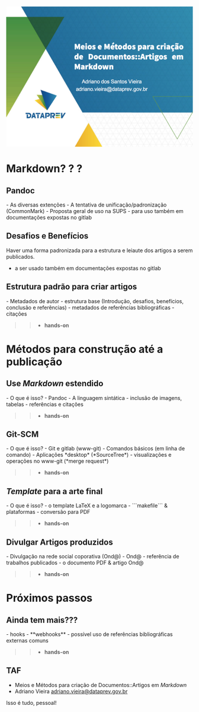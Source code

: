 ![](images/st-0x16-markdown-abertura.png)

# Markdown? ? ? 

## Pandoc 
<div class="notes">
- As diversas extenções
- A tentativa de unificação/padronização (CommonMark)
- Proposta geral de uso na SUPS
  - para uso também em documentações expostas no gitlab
</div>


## Desafios e Benefícios

<div class="notes">
Haver uma forma padronizada para a estrutura e leiaute dos artigos a serem publicados.

- a ser usado também em documentações expostas no gitlab
</div>

## Estrutura padrão para criar artigos

<div class="notes">
- Metadados de autor
- estrutura base (Introdução, desafios, benefícios, conclusão e referências)
- metadados de referências bibliográficas
- citações
</div>

>> - **hands-on**

# Métodos para construção até a publicação

## Use *Markdown* estendido

<div class="notes">
- O que é isso?
- Pandoc
- A linguagem sintática
- inclusão de imagens, tabelas
- referências e citações
</div>

>> - **hands-on**

## Git-SCM

<div class="notes">
- O que é isso?
- Git e  gitlab (www-git)
- Comandos básicos (em linha de comando)
- Aplicações *desktop* (*SourceTree*)
- visualizações e operações no www-git (*merge request*)
</div>

>> - **hands-on**

## *Template* para a arte final

<div class="notes">
- O que é isso?
- o template LaTeX e a logomarca
- ```makefile``` & plataformas
- conversão para PDF
</div>

>> - **hands-on**

## Divulgar Artigos produzidos

<div class="notes">
- Divulgação na rede social coporativa (Ond@)
- Ond@ - referência de trabalhos publicados
- o documento PDF & artigo Ond@
</div>

>> - **hands-on**

# Próximos passos

## Ainda tem mais???

<div class="notes">
- hooks
- **webhooks**
- possível uso de referências bibliográficas externas comuns
</div>

>> - **hands-on**

## TAF

- Meios e Métodos para criação de Documentos::Artigos em *Markdown*
- Adriano Vieira <adriano.vieira@dataprev.gov.br>

<div class="notes">
Isso é tudo, pessoal!
</div>

